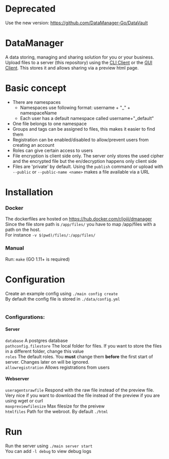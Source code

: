 # Deprecated
Use the new version: https://github.com/DataManager-Go/DataVault <br>
# DataManager
A data storing, managing and sharing solution for you or your business. Upload files to a server (this repository) using the [CLI Client](https://github.com/Yukaru-san/DataManager_Client) or the [GUI Client](https://github.com/DataManager-Go/DataManagerGUI). This stores it and allows sharing via a preview html page.

# Basic concept
- There are namespaces
  - Namespaces use following format: username + "_" + namespaceName
  - Each user has a default namespace called username+"_default"
- One file belongs to one namespace
- Groups and tags can be assigned to files, this makes it easier to find them
- Registration can be enabled/disabled to allow/prevent users from creating an account
- Roles can give certain access to users
- File encryption is client side only. The server only stores the used cipher and the encrypted file but the en/decryption happens only client side
- Files are 'private' by default. Using the `publish` command or upload with `--public` or `--public-name <name>` makes a file available via a URL
  
# Installation

### Docker
The dockerfiles are hosted on https://hub.docker.com/r/jojii/dmanager
Since the file store path is `/app/files/` you have to map /app/files with a path on the host.<br>For instance `-v $(pwd)/files/:/app/files/`

### Manual

Run: `make`
(GO 1.11+ is required)

# Configuration
Create an example config using `./main config create`<br>
By default the config file is stored in `./data/config.yml`<br><br>

### Configurations:
#### Server
`database` A postgres database<br>
`pathconfig.filestore` The local folder for files. If you want to store the files in a different folder, change this value<br>
`roles` The default roles. You <b>must</b> change them <b>before</b> the first start of server. Changes later on will be ignored.<br>
`allowregistration` Allows registrations from users<br>

#### Webserver
`useragentsrawfile` Respond with the raw file instead of the preview file. Very nice if you want to download the file instead of the preview if you are using wget or curl<br>
`maxpreviewfilesize` Max filesize for the preivew<br>
`htmlfiles` Path for the webroot. By default `./html`<br>

# Run
Run the server using `./main server start`<br>
You can add `-l debug` to view debug logs

